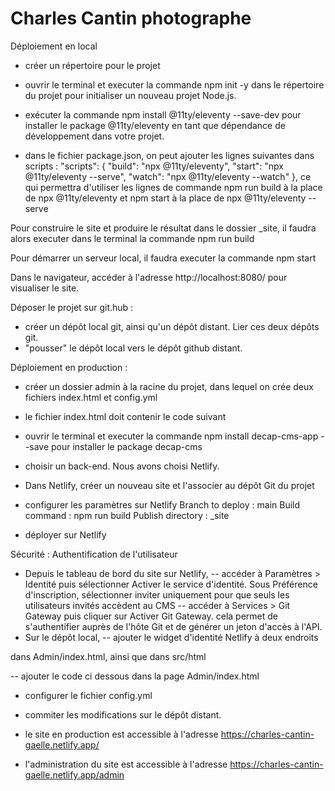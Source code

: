 # Charles Cantin photographe

Déploiement en local 
- créer un répertoire pour le projet
- ouvrir le terminal et executer la commande npm init -y dans le répertoire du projet pour initialiser un nouveau projet Node.js.
- exécuter la commande npm install @11ty/eleventy --save-dev pour installer le package @11ty/eleventy en tant que dépendance de développement dans votre projet.

- dans le fichier package.json, on peut ajouter les lignes suivantes dans scripts :
  "scripts": {
    "build": "npx @11ty/eleventy",
    "start": "npx @11ty/eleventy --serve",
    "watch": "npx @11ty/eleventy --watch"
  },
  ce qui permettra d'utiliser les lignes de commande npm run build à la place de npx @11ty/eleventy et npm start à la place de npx @11ty/eleventy --serve


Pour construire le site et produire le résultat dans le dossier _site, il faudra alors executer dans le terminal la commande npm run build

Pour démarrer un serveur local, il faudra executer la commande npm start

Dans le navigateur, accéder à l'adresse http://localhost:8080/ pour visualiser le site.


Déposer le projet sur git.hub :
- créer un dépôt local git, ainsi qu'un dépôt distant. Lier ces deux dépôts git.
- "pousser" le dépôt local vers le dépôt github distant. 


Déploiement en production :
- créer un dossier admin à la racine du projet, dans lequel on crée deux fichiers index.html et config.yml

- le fichier index.html doit contenir le code suivant
<!DOCTYPE html>
<html>
  <head>
    <meta charset="utf-8" />
    <meta name="viewport" content="width=device-width, initial-scale=1.0" />
    <meta name="robots" content="noindex" />
    <title>Content Manager</title>
  </head>
  <body>
    <!-- Include the script that builds the page and powers Decap CMS -->
    <script src="https://unpkg.com/decap-cms@^3.0.0/dist/decap-cms.js"></script>
  </body>
</html>  

- ouvrir le terminal et executer la commande npm install decap-cms-app --save pour installer le package decap-cms

- choisir un back-end. Nous avons choisi Netlify. 

- Dans Netlify, créer un nouveau site et l'associer au dépôt Git du projet

- configurer les paramètres sur Netlify 
Branch to deploy : main
Build command : npm run build
Publish directory : _site

- déployer sur Netlify

Sécurité : 
Authentification de l'utilisateur 
- Depuis le tableau de bord du site sur Netlify, 
-- accéder à Paramètres > Identité puis sélectionner Activer le service d'identité. Sous Préférence d'inscription, sélectionner inviter uniquement pour que seuls les utilisateurs invités accèdent au CMS
-- accéder à Services > Git Gateway puis cliquer sur Activer Git Gateway. cela permet de s'authentifier auprès de l'hôte Git et de générer un jeton d'accès à l'API. 
- Sur le dépôt local, 
-- ajouter le widget d'identité Netlify à deux endroits 
<script src="https://identity.netlify.com/v1/netlify-identity-widget.js"></script> dans Admin/index.html, ainsi que dans src/html
-- ajouter le code ci dessous dans la page Admin/index.html
<script>
  if (window.netlifyIdentity) {
    window.netlifyIdentity.on("init", (user) => {
      if (!user) {
        window.netlifyIdentity.on("login", () => {
          document.location.href = "/admin/";
        });
      }
    });
  }
</script>

- configurer le fichier config.yml 
- commiter les modifications sur le dépôt distant. 

- le site en production est accessible à l'adresse 
https://charles-cantin-gaelle.netlify.app/

- l'administration du site est accessible à l'adresse https://charles-cantin-gaelle.netlify.app/admin


